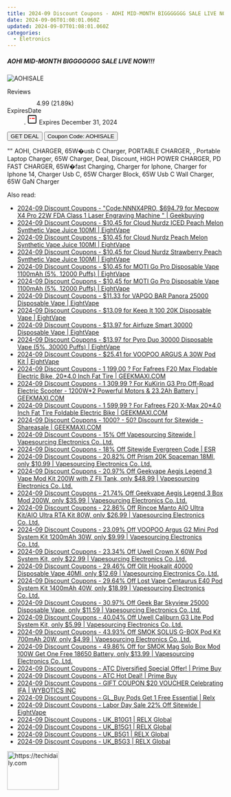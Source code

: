 ```yaml
---
title: 2024-09 Discount Coupons - AOHI MID-MONTH BIGGGGGGG SALE LIVE NOW!!! | AOHI
date: 2024-09-06T01:08:01.060Z
updated: 2024-09-07T01:08:01.060Z
categories:
  - Eletronics
---
```



<div class="max-w-4xl mx-auto grid grid-cols-1 lg:max-w-5xl lg:gap-x-20 lg:grid-cols-2">
  <div class="relative p-3 col-start-1 row-start-1 flex flex-col-reverse rounded-lg bg-gradient-to-t from-black/75 via-black/0 sm:bg-none sm:row-start-2 sm:p-0 lg:row-start-1">
    <h5 class="mt-1 text-lg font-semibold text-white sm:text-slate-900 md:text-2xl dark:sm:text-white">AOHI MID-MONTH BIGGGGGGG SALE LIVE NOW!!!</h5>
  </div>
  
  <div class="col-start-1 col-end-3 row-start-1 grid gap-4 sm:mb-6 sm:grid-cols-4 lg:col-start-2 lg:row-span-6 lg:row-end-6 lg:mb-0 lg:gap-6">
      <img src="&quot;https://static.shareasale.com/image/127380/deal/b51c1d68a6e06d2c9781a00eda1ba0d.jpg&quot;" onClick="javascript:window.open(decodeURIComponent('%22https%3A%2F%2Fwww.shareasale.com%2Fu.cfm%3Fd%3D1104978%26m%3D127380%26u%3D4338022%22'), '_blank');void(0);" alt="AOHISALE" class="h-60 w-full rounded-lg object-cover sm:col-span-2 sm:h-52 lg:col-span-full" loading="lazy" />
    
  </div>
  <dl class="row-start-2 mt-4 flex items-center text-xs font-medium sm:row-start-3 sm:mt-1 md:mt-2.5 lg:row-start-2">
    <dt class="sr-only">Reviews</dt>
    <dd class="flex items-center text-indigo-600 dark:text-indigo-400">
      <svg width="24" height="24" fill="none" aria-hidden="true" class="mr-1 stroke-current dark:stroke-indigo-500">
        <path d="m12 5 2 5h5l-4 4 2.103 5L12 16l-5.103 3L9 14l-4-4h5l2-5Z" stroke-width="2" stroke-linecap="round" stroke-linejoin="round" />
      </svg>
      <span>4.99 <span class="font-normal text-slate-400">(21.89k)</span></span>
    </dd>
    <dt class="sr-only">ExpiresDate</dt>
    <dd class="flex items-center">
      <svg width="2" height="2" aria-hidden="true" fill="currentColor" class="mx-3 text-slate-300">
        <circle cx="1" cy="1" r="1" />
      </svg>
      <svg width="24" height="24" viewBox="0 0 24 24" fill="none" stroke="currentColor" stroke-width="2">
        <rect x="3" y="3" width="18" height="18" rx="2" fill="#fff" />
        <path d="M6 10L18 10" stroke="red" stroke-width="2" fill="none" />
        <path d="M10 6L10 18" stroke="#fff" stroke-width="2" fill="none" />
      </svg>
      Expires December 31, 2024    </dd>
  </dl>
  <div class="col-start-1 row-start-3 mt-4 self-center sm:col-start-2 sm:row-span-2 sm:row-start-2 sm:mt-0 lg:col-start-1 lg:row-start-3 lg:row-end-4 lg:mt-6">
    <button type="button" onClick="javascript:window.open(decodeURIComponent('%22https%3A%2F%2Fwww.shareasale.com%2Fu.cfm%3Fd%3D1104978%26m%3D127380%26u%3D4338022%22'), '_blank');void(0);" class="rounded-lg bg-red-600 px-3 py-2 text-sm font-medium leading-6 text-white">GET DEAL</button>
    <button type="button" onClick="javascript:window.open(decodeURIComponent('%22https%3A%2F%2Fwww.shareasale.com%2Fu.cfm%3Fd%3D1104978%26m%3D127380%26u%3D4338022%22'), '_blank');void(0);" class="border-dashed border-2 border-indigo-600 bg-green-100 text-sm leading-6 font-medium py-2 px-3 rounded-lg">Coupon Code: AOHISALE</button>
  </div>
  <p class="col-start-1 mt-4 text-sm leading-6 sm:col-span-2 lg:col-span-1 lg:row-start-4 lg:mt-6 dark:text-slate-400">
    "" 
AOHI, CHARGER, 65W�usb C Charger, PORTABLE CHARGER, , Portable Laptop Charger, 65W Charger, Deal, Discount, HIGH POWER CHARGER, PD FAST CHARGER, 65W�fast Charging, Charger for Iphone, Charger for Iphone 14, Charger Usb C, 65W Charger Block, 65W Usb C Wall Charger, 65W GaN Charger  </p>
</div>
<span class="atpl-alsoreadstyle">Also read:</span>
<div><ul>
<li><a href="https://coupons.techidaily.com/coupon-1231123-share-38812-sale/"><u>2024-09 Discount Coupons - "Code:NNNX4PRO, $694.79 for Mecpow X4 Pro 22W FDA Class 1 Laser Engraving Machine " | Geekbuying</u></a></li>
<li><a href="https://coupons.techidaily.com/coupon-1230722-share-59344-sale/"><u>2024-09 Discount Coupons - $10.45 for Cloud Nurdz ICED Peach Melon Synthetic Vape Juice 100Ml | EightVape</u></a></li>
<li><a href="https://coupons.techidaily.com/coupon-1230721-share-59344-sale/"><u>2024-09 Discount Coupons - $10.45 for Cloud Nurdz Peach Melon Synthetic Vape Juice 100Ml | EightVape</u></a></li>
<li><a href="https://coupons.techidaily.com/coupon-1230720-share-59344-sale/"><u>2024-09 Discount Coupons - $10.45 for Cloud Nurdz Strawberry Peach Synthetic Vape Juice 100Ml | EightVape</u></a></li>
<li><a href="https://coupons.techidaily.com/coupon-1230730-share-59344-sale/"><u>2024-09 Discount Coupons - $10.45 for MOTI Go Pro Disposable Vape 1100mAh (5%, 12000 Puffs) | EightVape</u></a></li>
<li><a href="https://coupons.techidaily.com/coupon-1230731-share-59344-sale/"><u>2024-09 Discount Coupons - $10.45 for MOTI Go Pro Disposable Vape 1100mAh (5%, 12000 Puffs) | EightVape</u></a></li>
<li><a href="https://coupons.techidaily.com/coupon-1230724-share-59344-sale/"><u>2024-09 Discount Coupons - $11.33 for VAPGO BAR Panora 25000 Disposable Vape | EightVape</u></a></li>
<li><a href="https://coupons.techidaily.com/coupon-1230733-share-59344-sale/"><u>2024-09 Discount Coupons - $13.09 for Keep It 100 20K Disposable Vape | EightVape</u></a></li>
<li><a href="https://coupons.techidaily.com/coupon-1230734-share-59344-sale/"><u>2024-09 Discount Coupons - $13.97 for Airfuze Smart 30000 Disposable Vape | EightVape</u></a></li>
<li><a href="https://coupons.techidaily.com/coupon-1230725-share-59344-sale/"><u>2024-09 Discount Coupons - $13.97 for Pyro Duo 30000 Disposable Vape (5%, 30000 Puffs) | EightVape</u></a></li>
<li><a href="https://coupons.techidaily.com/coupon-1230732-share-59344-sale/"><u>2024-09 Discount Coupons - $25.41 for VOOPOO ARGUS A 30W Pod Kit | EightVape</u></a></li>
<li><a href="https://coupons.techidaily.com/coupon-1109156-share-77450-sale/"><u>2024-09 Discount Coupons - 1 199,00 ? For Fafrees F20 Max Flodable Electric Bike, 20*4.0 Inch Fat Tire | GEEKMAXI.COM</u></a></li>
<li><a href="https://coupons.techidaily.com/coupon-997395-share-77450-sale/"><u>2024-09 Discount Coupons - 1 309,99 ? For KuKirin G3 Pro Off-Road Electric Scooter - 1200W*2 Powerful Motors & 23.2Ah Battery | GEEKMAXI.COM</u></a></li>
<li><a href="https://coupons.techidaily.com/coupon-1109160-share-77450-sale/"><u>2024-09 Discount Coupons - 1 599,99 ? For Fafrees F20 X-Max 20*4.0 Inch Fat Tire Foldable Electric Bike | GEEKMAXI.COM</u></a></li>
<li><a href="https://coupons.techidaily.com/coupon-761159-share-77450-sale/"><u>2024-09 Discount Coupons - 1000? - 50? Discount for Sitewide - Shareasale | GEEKMAXI.COM</u></a></li>
<li><a href="https://coupons.techidaily.com/coupon-1231110-share-90958-sale/"><u>2024-09 Discount Coupons - 15% Off Vapesourcing Sitewide | Vapesourcing Electronics Co.,Ltd.</u></a></li>
<li><a href="https://coupons.techidaily.com/coupon-985313-share-80610-sale/"><u>2024-09 Discount Coupons - 18% Off Sitewide Evergreen Code | ESR</u></a></li>
<li><a href="https://coupons.techidaily.com/coupon-1100142-share-90958-sale/"><u>2024-09 Discount Coupons - 20.82% Off Prism 20K Spaceman 18Ml, only $10.99 | Vapesourcing Electronics Co.,Ltd.</u></a></li>
<li><a href="https://coupons.techidaily.com/coupon-1103377-share-90958-sale/"><u>2024-09 Discount Coupons - 20.97% Off Geekvape Aegis Legend 3 Vape Mod Kit 200W with Z Fli Tank, only $48.99 | Vapesourcing Electronics Co.,Ltd.</u></a></li>
<li><a href="https://coupons.techidaily.com/coupon-1103379-share-90958-sale/"><u>2024-09 Discount Coupons - 21.74% Off Geekvape Aegis Legend 3 Box Mod 200W, only $35.99 | Vapesourcing Electronics Co.,Ltd.</u></a></li>
<li><a href="https://coupons.techidaily.com/coupon-1099938-share-90958-sale/"><u>2024-09 Discount Coupons - 22.86% Off Rincoe Manto AIO Ultra Kit/AIO Ultra RTA Kit 80W, only $26.99 | Vapesourcing Electronics Co.,Ltd.</u></a></li>
<li><a href="https://coupons.techidaily.com/coupon-1113843-share-90958-sale/"><u>2024-09 Discount Coupons - 23.09% Off VOOPOO Argus G2 Mini Pod System Kit 1200mAh 30W, only $9.99 | Vapesourcing Electronics Co.,Ltd.</u></a></li>
<li><a href="https://coupons.techidaily.com/coupon-1087243-share-90958-sale/"><u>2024-09 Discount Coupons - 23.34% Off Uwell Crown X 60W Pod System Kit, only $22.99 | Vapesourcing Electronics Co.,Ltd.</u></a></li>
<li><a href="https://coupons.techidaily.com/coupon-1122402-share-90958-sale/"><u>2024-09 Discount Coupons - 29.46% Off Olit Hookalit 40000 Disposable Vape 40Ml, only $12.69 | Vapesourcing Electronics Co.,Ltd.</u></a></li>
<li><a href="https://coupons.techidaily.com/coupon-1120247-share-90958-sale/"><u>2024-09 Discount Coupons - 29.64% Off Lost Vape Centaurus E40 Pod System Kit 1400mAh 40W, only $18.99 | Vapesourcing Electronics Co.,Ltd.</u></a></li>
<li><a href="https://coupons.techidaily.com/coupon-1114871-share-90958-sale/"><u>2024-09 Discount Coupons - 30.97% Off Geek Bar Skyview 25000 Disposable Vape, only $11.59 | Vapesourcing Electronics Co.,Ltd.</u></a></li>
<li><a href="https://coupons.techidaily.com/coupon-1110992-share-90958-sale/"><u>2024-09 Discount Coupons - 40.04% Off Uwell Caliburn G3 Lite Pod System Kit, only $5.99 | Vapesourcing Electronics Co.,Ltd.</u></a></li>
<li><a href="https://coupons.techidaily.com/coupon-1016304-share-90958-sale/"><u>2024-09 Discount Coupons - 43.93% Off SMOK SOLUS G-BOX Pod Kit 700mAh 20W, only $4.99 | Vapesourcing Electronics Co.,Ltd.</u></a></li>
<li><a href="https://coupons.techidaily.com/coupon-1028462-share-90958-sale/"><u>2024-09 Discount Coupons - 49.86% Off for SMOK Mag Solo Box Mod 100W Get One Free 18650 Battery, only $13.99 | Vapesourcing Electronics Co.,Ltd.</u></a></li>
<li><a href="https://coupons.techidaily.com/coupon-1231190-share-96806-sale/"><u>2024-09 Discount Coupons - ATC Diversified Special Offer! | Prime Buy</u></a></li>
<li><a href="https://coupons.techidaily.com/coupon-1231188-share-96806-sale/"><u>2024-09 Discount Coupons - ATC Hot Deal! | Prime Buy</u></a></li>
<li><a href="https://coupons.techidaily.com/coupon-1229298-share-153311-sale/"><u>2024-09 Discount Coupons - GIFT COUPON $20 VOUCHER Celebrating IFA | WYBOTICS INC</u></a></li>
<li><a href="https://coupons.techidaily.com/coupon-1227862-share-92020-sale/"><u>2024-09 Discount Coupons - GL_Buy Pods Get 1 Free Essential | Relx</u></a></li>
<li><a href="https://coupons.techidaily.com/coupon-1231117-share-59344-sale/"><u>2024-09 Discount Coupons - Labor Day Sale 22% Off Sitewide | EightVape</u></a></li>
<li><a href="https://coupons.techidaily.com/coupon-1231106-share-92020-sale/"><u>2024-09 Discount Coupons - UK_B10G1 | RELX Global</u></a></li>
<li><a href="https://coupons.techidaily.com/coupon-1231107-share-92020-sale/"><u>2024-09 Discount Coupons - UK_B15G1 | RELX Global</u></a></li>
<li><a href="https://coupons.techidaily.com/coupon-1231078-share-92020-sale/"><u>2024-09 Discount Coupons - UK_B5G1 | RELX Global</u></a></li>
<li><a href="https://coupons.techidaily.com/coupon-1231108-share-92020-sale/"><u>2024-09 Discount Coupons - UK_B5G3 | RELX Global</u></a></li>
</ul></div>

<ins class="adsbygoogle"
      style="display:block"
      data-ad-client="ca-pub-7571918770474297"
      data-ad-slot="8358498916"
      data-ad-format="auto"
      data-full-width-responsive="true"></ins>
<!-- affiliate ads begin -->
<a href="https://aligracehair.sjv.io/c/5597632/2115924/19272" target="_top" id="2115924">
  <img src="//a.impactradius-go.com/display-ad/19272-2115924" border="0" alt="https://techidaily.com" width="120" height="90"/>
</a>
<img height="0" width="0" src="https://aligracehair.sjv.io/i/5597632/2115924/19272" style="position:absolute;visibility:hidden;" border="0" />
<!-- affiliate ads end -->